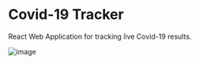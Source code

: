 # Covid-19 Tracker

React Web Application for tracking live Covid-19 results. 

![image](https://user-images.githubusercontent.com/16977953/107118240-f8d86a80-687f-11eb-97f1-62e8e4471086.png)
